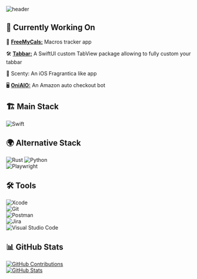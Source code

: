
![header](https://capsule-render.vercel.app/api?type=Blur&color=auto&height=300&section=header&text=iOS%20Developper&fontSize=90)

## 🚀 Currently Working On  
🥗 [**FreeMyCals:**](https://apps.apple.com/us/app/freemycals-suivi-de-calories/id6737741250) Macros tracker app

🛠️ [**Tabbar:**](https://github.com/Killianoni/TabBar) A SwiftUI custom TabView package allowing to fully custom your tabbar

🍃 Scenty: An iOS Fragrantica like app

🖥️ [**OniAIO:**](https://discord.gg/kDssZKvDpW) An Amazon auto checkout bot

## 🏗️ Main Stack  
![Swift](https://img.shields.io/badge/swift-F54A2A?style=for-the-badge&logo=swift&logoColor=white)  

## 🌍 Alternative Stack  
![Rust](https://img.shields.io/badge/rust-%23000000.svg?style=for-the-badge&logo=rust&logoColor=white)
![Python](https://img.shields.io/badge/python-3670A0?style=for-the-badge&logo=python&logoColor=ffdd54)  
![Playwright](https://img.shields.io/badge/-playwright-%232EAD33?style=for-the-badge&logo=playwright&logoColor=white)  

## 🛠 Tools  
![Xcode](https://img.shields.io/badge/Xcode-007ACC?style=for-the-badge&logo=Xcode&logoColor=white)  
![Git](https://img.shields.io/badge/git-%23F05033.svg?style=for-the-badge&logo=git&logoColor=white)  
![Postman](https://img.shields.io/badge/Postman-FF6C37?style=for-the-badge&logo=postman&logoColor=white)  
![Jira](https://img.shields.io/badge/jira-%230A0FFF.svg?style=for-the-badge&logo=jira&logoColor=white)  
![Visual Studio Code](https://img.shields.io/badge/Visual%20Studio%20Code-0078d7.svg?style=for-the-badge&logo=visual-studio-code&logoColor=white)  

## 📊 GitHub Stats  
[![GitHub Contributions](http://github-profile-summary-cards.vercel.app/api/cards/profile-details?username=Killianoni&theme=solarized)](github.com/Killianoni)  
[![GitHub Stats](http://github-profile-summary-cards.vercel.app/api/cards/stats?username=Killianoni&theme=solarized)](github.com/Killianoni)  
